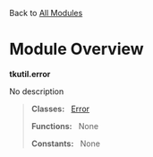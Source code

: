 Back to [All Modules](https://github.com/pyrustic/tkutil/blob/master/docs/modules/README.md#readme)

# Module Overview

**tkutil.error**
 
No description

> **Classes:** &nbsp; [Error](https://github.com/pyrustic/tkutil/blob/master/docs/modules/content/tkutil.error/content/classes/Error.md#class-error)
>
> **Functions:** &nbsp; None
>
> **Constants:** &nbsp; None
